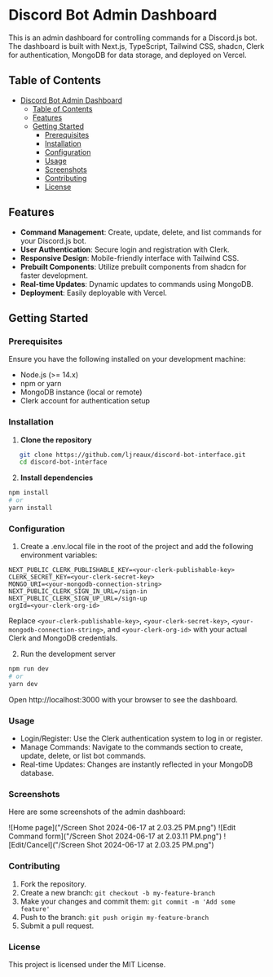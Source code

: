 # Discord Bot Admin Dashboard

This is an admin dashboard for controlling commands for a Discord.js bot. The dashboard is built with Next.js, TypeScript, Tailwind CSS, shadcn, Clerk for authentication, MongoDB for data storage, and deployed on Vercel.

## Table of Contents

- [Discord Bot Admin Dashboard](#discord-bot-admin-dashboard)
  - [Table of Contents](#table-of-contents)
  - [Features](#features)
  - [Getting Started](#getting-started)
    - [Prerequisites](#prerequisites)
    - [Installation](#installation)
    - [Configuration](#configuration)
    - [Usage](#usage)
    - [Screenshots](#screenshots)
    - [Contributing](#contributing)
    - [License](#license)

## Features

- **Command Management**: Create, update, delete, and list commands for your Discord.js bot.
- **User Authentication**: Secure login and registration with Clerk.
- **Responsive Design**: Mobile-friendly interface with Tailwind CSS.
- **Prebuilt Components**: Utilize prebuilt components from shadcn for faster development.
- **Real-time Updates**: Dynamic updates to commands using MongoDB.
- **Deployment**: Easily deployable with Vercel.

## Getting Started

### Prerequisites

Ensure you have the following installed on your development machine:

- Node.js (>= 14.x)
- npm or yarn
- MongoDB instance (local or remote)
- Clerk account for authentication setup

### Installation

1. **Clone the repository**

```bash
   git clone https://github.com/ljreaux/discord-bot-interface.git
   cd discord-bot-interface
```

2. **Install dependencies**

```bash
npm install
# or
yarn install
```

### Configuration

1. Create a .env.local file in the root of the project and add the following environment variables:

```shell
NEXT_PUBLIC_CLERK_PUBLISHABLE_KEY=<your-clerk-publishable-key>
CLERK_SECRET_KEY=<your-clerk-secret-key>
MONGO_URI=<your-mongodb-connection-string>
NEXT_PUBLIC_CLERK_SIGN_IN_URL=/sign-in
NEXT_PUBLIC_CLERK_SIGN_UP_URL=/sign-up
orgId=<your-clerk-org-id>
```

Replace `<your-clerk-publishable-key>`, `<your-clerk-secret-key>`, `<your-mongodb-connection-string>`, and `<your-clerk-org-id>` with your actual Clerk and MongoDB credentials.

2. Run the development server

```bash
npm run dev
# or
yarn dev
```

Open http://localhost:3000 with your browser to see the dashboard.

### Usage

- Login/Register: Use the Clerk authentication system to log in or register.
- Manage Commands: Navigate to the commands section to create, update, delete, or list bot commands.
- Real-time Updates: Changes are instantly reflected in your MongoDB database.

### Screenshots

Here are some screenshots of the admin dashboard:

![Home page]("/Screen Shot 2024-06-17 at 2.03.25 PM.png")
![Edit Command form]("/Screen Shot 2024-06-17 at 2.03.11 PM.png")
![Edit/Cancel]("/Screen Shot 2024-06-17 at 2.03.25 PM.png")

### Contributing

1. Fork the repository.
2. Create a new branch: `git checkout -b my-feature-branch`
3. Make your changes and commit them: `git commit -m 'Add some feature'`
4. Push to the branch: `git push origin my-feature-branch`
5. Submit a pull request.

### License

This project is licensed under the MIT License.
